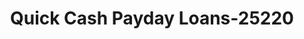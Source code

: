 ---
f_zip-code: 32346
f_state-code: FL
title: Quick Cash Payday Loans-25220
f_phone: 850-984-4817
f_city-only: Panacea
f_address: 1329 Coastal Highway Panacea
f_location-unique-id: '25220'
slug: quick-cash-payday-loans-25220
updated-on: '2024-05-30T13:46:58.046Z'
created-on: '2024-05-30T13:36:59.803Z'
published-on: '2024-05-30T13:54:32.469Z'
f_city-state: cms/city/panacea-fl.md
f_company: cms/company/quick-cash-payday-loans.md
f_state: cms/state/florida.md
layout: '[payday-loan].html'
tags: payday-loan
---